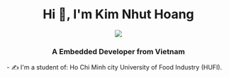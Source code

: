 <h1 align="center">Hi 👋, I'm Kim Nhut Hoang</h1>
<p align="center"><img src="https://img.icons8.com/color/48/000000/vietnam-circular.png"/></p>
<h3 align="center">A Embedded Developer from Vietnam </h3>
- ✍ I'm a student of: Ho Chi Minh city University of Food Industry (HUFI).

